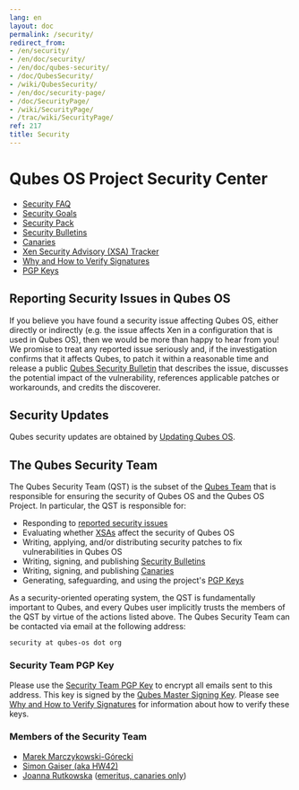 ```yaml
---
lang: en
layout: doc
permalink: /security/
redirect_from:
- /en/security/
- /en/doc/security/
- /en/doc/qubes-security/
- /doc/QubesSecurity/
- /wiki/QubesSecurity/
- /en/doc/security-page/
- /doc/SecurityPage/
- /wiki/SecurityPage/
- /trac/wiki/SecurityPage/
ref: 217
title: Security
---
```


# Qubes OS Project Security Center

- [Security FAQ]
- [Security Goals]
- [Security Pack]
- [Security Bulletins]
- [Canaries]
- [Xen Security Advisory (XSA) Tracker]
- [Why and How to Verify Signatures]
- [PGP Keys]

## Reporting Security Issues in Qubes OS

If you believe you have found a security issue affecting Qubes OS, either directly or indirectly (e.g. the issue affects Xen in a configuration that is used in Qubes OS), then we would be more than happy to hear from you!
We promise to treat any reported issue seriously and, if the investigation confirms that it affects Qubes, to patch it within a reasonable time and release a public [Qubes Security Bulletin][Security Bulletins] that describes the issue, discusses the potential impact of the vulnerability, references applicable patches or workarounds, and credits the discoverer.

## Security Updates

Qubes security updates are obtained by [Updating Qubes OS].

## The Qubes Security Team

The Qubes Security Team (QST) is the subset of the [Qubes Team] that is responsible for ensuring the security of Qubes OS and the Qubes OS Project.
In particular, the QST is responsible for:

- Responding to [reported security issues]
- Evaluating whether [XSAs][Xen Security Advisory (XSA) Tracker] affect the security of Qubes OS
- Writing, applying, and/or distributing security patches to fix vulnerabilities in Qubes OS
- Writing, signing, and publishing [Security Bulletins]
- Writing, signing, and publishing [Canaries]
- Generating, safeguarding, and using the project's [PGP Keys]

As a security-oriented operating system, the QST is fundamentally important to Qubes, and every Qubes user implicitly trusts the members of the QST by virtue of the actions listed above.
The Qubes Security Team can be contacted via email at the following address:

```
security at qubes-os dot org
```

### Security Team PGP Key 

Please use the [Security Team PGP Key] to encrypt all emails sent to this address.
This key is signed by the [Qubes Master Signing Key].
Please see [Why and How to Verify Signatures] for information about how to verify these keys.

### Members of the Security Team

- [Marek Marczykowski-Górecki]
- [Simon Gaiser (aka HW42)]
- [Joanna Rutkowska] ([emeritus, canaries only])

[Security FAQ]: /faq/#general--security
[Security Goals]: /security/goals/
[Security Pack]: /security/pack/
[Security Bulletins]: /security/bulletins/
[Canaries]: /security/canaries/
[Xen Security Advisory (XSA) Tracker]: /security/xsa/
[Why and How to Verify Signatures]: /security/verifying-signatures/
[PGP Keys]: https://keys.qubes-os.org/keys/
[Qubes Team]: /team/
[reported security issues]: #reporting-security-issues-in-qubes-os
[Security Team PGP Key]: https://keys.qubes-os.org/keys/qubes-os-security-team-key.asc
[Qubes Master Signing Key]: https://keys.qubes-os.org/keys/qubes-master-signing-key.asc
[Marek Marczykowski-Górecki]: /team/#marek-marczykowski-górecki
[Simon Gaiser (aka HW42)]: /team/#simon-gaiser-aka-hw42
[Joanna Rutkowska]: /team/#joanna-rutkowska
[emeritus, canaries only]: /news/2018/11/05/qubes-security-team-update/
[Updating Qubes OS]: /doc/updating-qubes-os/
